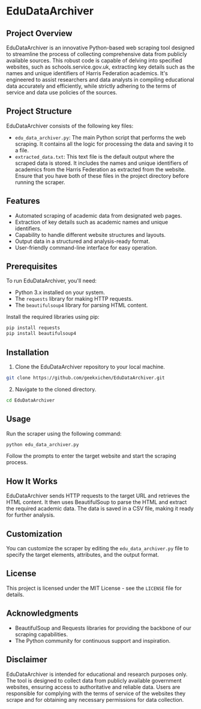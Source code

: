 # EduDataArchiver

## Project Overview
EduDataArchiver is an innovative Python-based web scraping tool designed to streamline the process of collecting comprehensive data from publicly available sources. This robust code is capable of delving into specified websites, such as schools.service.gov.uk, extracting key details such as the names and unique identifiers of Harris Federation academics. It's engineered to assist researchers and data analysts in compiling educational data accurately and efficiently, while strictly adhering to the terms of service and data use policies of the sources.

## Project Structure
EduDataArchiver consists of the following key files:
- `edu_data_archiver.py`: The main Python script that performs the web scraping. It contains all the logic for processing the data and saving it to a file.
- `extracted_data.txt`: This text file is the default output where the scraped data is stored. It includes the names and unique identifiers of academics from the Harris Federation as extracted from the website.
Ensure that you have both of these files in the project directory before running the scraper.


## Features
- Automated scraping of academic data from designated web pages.
- Extraction of key details such as academic names and unique identifiers.
- Capability to handle different website structures and layouts.
- Output data in a structured and analysis-ready format.
- User-friendly command-line interface for easy operation.

## Prerequisites
To run EduDataArchiver, you'll need:
- Python 3.x installed on your system.
- The `requests` library for making HTTP requests.
- The `beautifulsoup4` library for parsing HTML content.

Install the required libraries using pip:
```bash
pip install requests
pip install beautifulsoup4
```

## Installation
1. Clone the EduDataArchiver repository to your local machine.
```bash
git clone https://github.com/geekxichen/EduDataArchiver.git
```
2. Navigate to the cloned directory.
```bash
cd EduDataArchiver
```

## Usage
Run the scraper using the following command:
```bash
python edu_data_archiver.py
```
Follow the prompts to enter the target website and start the scraping process.

## How It Works
EduDataArchiver sends HTTP requests to the target URL and retrieves the HTML content. It then uses BeautifulSoup to parse the HTML and extract the required academic data. The data is saved in a CSV file, making it ready for further analysis.

## Customization
You can customize the scraper by editing the `edu_data_archiver.py` file to specify the target elements, attributes, and the output format.

## License
This project is licensed under the MIT License - see the `LICENSE` file for details.

## Acknowledgments
- BeautifulSoup and Requests libraries for providing the backbone of our scraping capabilities.
- The Python community for continuous support and inspiration.

## Disclaimer
EduDataArchiver is intended for educational and research purposes only. The tool is designed to collect data from publicly available government websites, ensuring access to authoritative and reliable data. Users are responsible for complying with the terms of service of the websites they scrape and for obtaining any necessary permissions for data collection.
